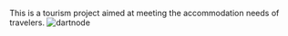 This is a tourism project aimed at meeting the accommodation needs of travelers.
![dartnode](https://app.dartnode.com/assets/dash/images/brand/favicon2.png)
